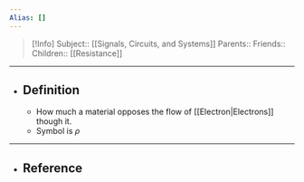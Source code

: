 ```yaml
---
Alias: []
---
```

> [!Info]
> Subject:: [[Signals, Circuits, and Systems]]
> Parents:: 
> Friends:: 
> Children:: [[Resistance]]
---
- ## Definition
	- How much a material opposes the flow of [[Electron|Electrons]] though it.
	- Symbol is $\rho$
---
- ## Reference